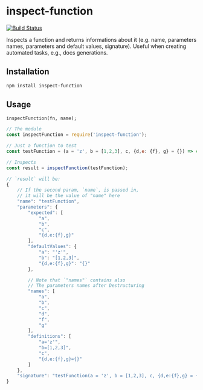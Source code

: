 # inspect-function

[![Build Status](https://api.travis-ci.org/DiegoZoracKy/inspect-function.svg)](https://travis-ci.org/DiegoZoracKy/inspect-function)

Inspects a function and returns informations about it (e.g. name, parameters names, parameters and default values, signature).
Useful when creating automated tasks, e.g., docs generations.

## Installation

```bash
npm install inspect-function
```

## Usage

`inspectFunction(fn, name);`

```javascript
// The module
const inspectFunction = require('inspect-function');

// Just a function to test
const testFunction = (a = 'z', b = [1,2,3], c, {d,e: {f}, g} = {}) => console.log('noop');

// Inspects
const result = inspectFunction(testFunction);

// `result` will be:
{
    // If the second param, `name`, is passed in,
    // it will be the value of "name" here
	"name": "testFunction",
	"parameters": {
		"expected": [
			"a",
			"b",
			"c",
			"{d,e:{f},g}"
		],
		"defaultValues": {
			"a": "'z'",
			"b": "[1,2,3]",
			"{d,e:{f},g}": "{}"
		},

		// Note that `"names"` contains also
		// The parameters names after Destructuring
		"names": [
			"a",
			"b",
			"c",
			"d",
			"f",
			"g"
		],
		"definitions": [
			"a='z'",
			"b=[1,2,3]",
			"c",
			"{d,e:{f},g}={}"
		]
	},
	"signature": "testFunction(a = 'z', b = [1,2,3], c, {d,e:{f},g} = {});"
}
```
